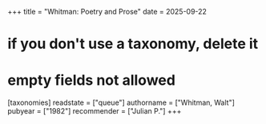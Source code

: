 +++
title = "Whitman: Poetry and Prose"
date = 2025-09-22
# if you don't use a taxonomy, delete it
# empty fields not allowed
[taxonomies]
  readstate = ["queue"]
  authorname = ["Whitman, Walt"]
  pubyear = ["1982"]
  recommender = ["Julian P."]
+++

